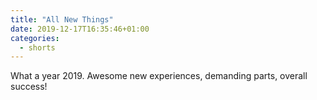 ```yaml
---
title: "All New Things"
date: 2019-12-17T16:35:46+01:00
categories:
  - shorts
---
```


What a year 2019. Awesome new experiences, demanding parts, overall success!
